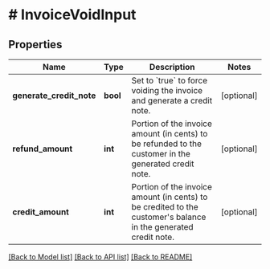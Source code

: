 # # InvoiceVoidInput

## Properties

Name | Type | Description | Notes
------------ | ------------- | ------------- | -------------
**generate_credit_note** | **bool** | Set to &#x60;true&#x60; to force voiding the invoice and generate a credit note. | [optional]
**refund_amount** | **int** | Portion of the invoice amount (in cents) to be refunded to the customer in the generated credit note. | [optional]
**credit_amount** | **int** | Portion of the invoice amount (in cents) to be credited to the customer&#39;s balance in the generated credit note. | [optional]

[[Back to Model list]](../../README.md#models) [[Back to API list]](../../README.md#endpoints) [[Back to README]](../../README.md)

